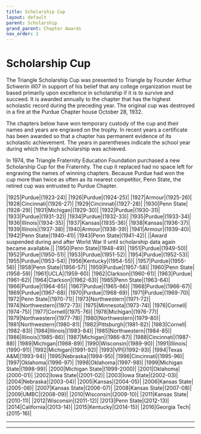 ```yaml
---
title: Scholarship Cup
layout: default
parent: Scholarship
grand_parent: Chapter Awards
nav_order: 2
---
```

# Scholarship Cup

The Triangle Scholarship Cup was presented to Triangle by Founder Arthur
Schwerin ill07 in support of his belief that any college organization must
be based primarily upon excellence in scholarship if it is to survive and
succeed.  It is awarded annually to the chapter that has the highest
scholastic record during the preceding year.  The original cup was
destroyed in a fire at the Purdue Chapter house October 28, 1932.

The chapters below have won temporary custody of the cup and their names
and years are engraved on the trophy.  In recent years a certificate has
been awarded so that a chapter has permanent evidence of its scholastic
achievement.  The years in parentheses indicate the school year during
which the high scholarship was achieved.

In 1974, the Triangle Fraternity Education Foundation purchased a new
Scholarship Cup for the Fraternity.  The cup it replaced had no space left
for engraving the names of winning chapters.  Because Purdue had won the
cup more than twice as often as its nearest competitor, Penn State, the
retired cup was entrusted to Purdue Chapter.

|1925|Purdue|(1923-24)|
|1926|Purdue|(1924-25)|
|1927|Armour|(1925-26)|
|1928|Cincinnati|(1926-27)|
|1929|Cincinnati|(1927-28)|
|1930|Penn State|(1928-29)|
|1931|Michigan|(1929-30)|
|1932|Purdue|(1930-31)|
|1933|Purdue|(1931-32)|
|1934|Purdue|(1932-33)|
|1935|Purdue|(1933-34)|
|1936|Illinois|(1934-35)|
|1937|Kansas|(1935-36)|
|1938|Kansas|(1936-37)|
|1939|Illinois|(1937-38)|
|1940|Armour|(1938-39)|
|1941|Armour|(1939-40)|
|1942|Penn State|(1940-41)|
|1943|Penn State|(1941-42)|
||Award suspended during and after World War II until scholarship data again became available.||
|1950|Penn State|(1948-49)|
|1951|Purdue|(1949-50)|
|1952|Purdue|(1950-51)|
|1953|Purdue|(1951-52)|
|1954|Purdue|(1952-53)|
|1955|Purdue|(1953-54)|
|1956|Kentucky|(1954-55)|
|1957|Purdue|(1955-56)|
|1958|Penn State|(1956-57)|
|1959|Purdue|(1957-58)|
|1960|Penn State|(1958-59)|
|1961|UCLA|(1959-60)|
|1962|Clarkson|(1960-61)|
|1963|Purdue|(1961-62)|
|1964|Clarkson|(1962-63)|
|1965|Penn State|(1963-64)|
|1966|Purdue|(1964-65)|
|1967|Purdue|(1965-66)|
|1968|Purdue|(1966-67)|
|1969|Purdue|(1967-68)|
|1970|Purdue|(1968-69)|
|1971|Purdue|(1969-70)|
|1972|Penn State|(1970-71)|
|1973|Northwestern|(1971-72)|
|1974|Northwestern|(1972-73)|
|1975|Minnesota|(1973-74)|
|1976|Cornell|(1974-75)|
|1977|Cornell|(1975-76)|
|1978|Michigan|(1976-77)|
|1979|Northwestern|(1977-78)|
|1980|Northwestern|(1979-80)|
|1981|Northwestern|(1980-81)|
|1982|Pittsburgh|(1981-82)|
|1983|Cornell|(1982-83)|
|1984|Illinois|(1983-84)|
|1985|Northwestern|(1984-85)|
|1986|Illinois|(1985-86)|
|1987|Michigan|(1986-87)|
|1988|Cincinnati|(1987-88)|
|1989|Michigan|(1988-89)|
|1990|Wisconsin|(1989-90)|
|1991|Illinois|(1990-91)|
|1992|Michigan|(1991-92)|
|1993|VPI|(1992-93)|
|1994|Texas A&M|(1993-94)|
|1995|Nebraska|(1994-95)|
|1996|Cincinnati|(1995-96)|
|1997|Oklahoma|(1996-97)|
|1998|Oklahoma|(1997-98)|
|1999|Michigan State|(1998-99)|
|2000|Michigan State|(1999-2000)|
|2001|Oklahoma|(2000-01)|
|2002|Iowa State|(2001-02)|
|2003|Iowa State|(2002-03)|
|2004|Nebraska|(2003-04)|
|2005|Kansas|(2004-05)|
|2006|Kansas State|(2005-06)|
|2007|Kansas State|(2006-07)|
|2008|Kansas State|(2007-08)|
|2009|UMBC|(2008-09)|
|2010|Wisconsin|(2009-10)|
|2011|Kansas State|(2010-11)|
|2012|Wisconsin|(2011-12)|
|2013|Penn State|(2012-13)|
|2014|California|(2013-14)|
|2015|Kentucky|(2014-15)|
|2016|Georgia Tech|(2015-16)|

----

----